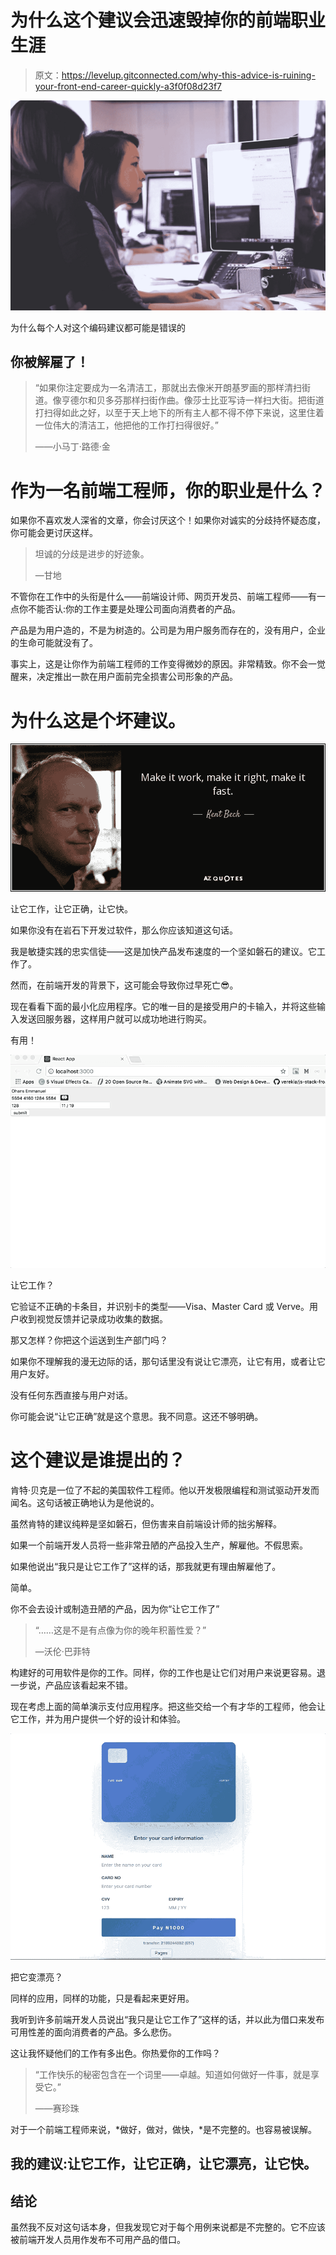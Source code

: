 # 为什么这个建议会迅速毁掉你的前端职业生涯

> 原文：<https://levelup.gitconnected.com/why-this-advice-is-ruining-your-front-end-career-quickly-a3f0f08d23f7>

![](img/eca51e27fab7693f41ba4bb4cd330a8c.png)

为什么每个人对这个编码建议都可能是错误的

## 你被解雇了！

> “如果你注定要成为一名清洁工，那就出去像米开朗基罗画的那样清扫街道。像亨德尔和贝多芬那样扫街作曲。像莎士比亚写诗一样扫大街。把街道打扫得如此之好，以至于天上地下的所有主人都不得不停下来说，这里住着一位伟大的清洁工，他把他的工作打扫得很好。”
> 
> ——小马丁·路德·金

# 作为一名前端工程师，你的职业是什么？

如果你不喜欢发人深省的文章，你会讨厌这个！如果你对诚实的分歧持怀疑态度，你可能会更讨厌这样。

> 坦诚的分歧是进步的好迹象。
> 
> —甘地

不管你在工作中的头衔是什么——前端设计师、网页开发员、前端工程师——有一点你不能否认:你的工作主要是处理公司面向消费者的产品。

产品是为用户造的，不是为树造的。公司是为用户服务而存在的，没有用户，企业的生命可能就没有了。

事实上，这是让你作为前端工程师的工作变得微妙的原因。非常精致。你不会一觉醒来，决定推出一款在用户面前完全损害公司形象的产品。

# 为什么这是个坏建议。

![](img/5167a9f9200365ceb946a0f8ac9bc330.png)

让它工作，让它正确，让它快。

如果你没有在岩石下开发过软件，那么你应该知道这句话。

我是敏捷实践的忠实信徒——这是加快产品发布速度的一个坚如磐石的建议。它工作了。

然而，在前端开发的背景下，这可能会导致你过早死亡😎。

现在看看下面的最小化应用程序。它的唯一目的是接受用户的卡输入，并将这些输入发送回服务器，这样用户就可以成功地进行购买。

有用！

![](img/eefac8e859650734bc82205dcd0e6c05.png)

让它工作？

它验证不正确的卡条目，并识别卡的类型——Visa、Master Card 或 Verve。用户收到视觉反馈并记录成功收集的数据。

那又怎样？你把这个运送到生产部门吗？

如果你不理解我的漫无边际的话，那句话里没有说让它漂亮，让它有用，或者让它用户友好。

没有任何东西直接与用户对话。

你可能会说“让它正确”就是这个意思。我不同意。这还不够明确。

# 这个建议是谁提出的？

肯特·贝克是一位了不起的美国软件工程师。他以开发极限编程和测试驱动开发而闻名。这句话被正确地认为是他说的。

虽然肯特的建议纯粹是坚如磐石，但伤害来自前端设计师的拙劣解释。

如果一个前端开发人员将一些非常丑陋的产品投入生产，解雇他。不假思索。

如果他说出“我只是让它工作了”这样的话，那我就更有理由解雇他了。

简单。

你不会去设计或制造丑陋的产品，因为你“让它工作了”

> “……这是不是有点像为你的晚年积蓄性爱？”
> 
> —沃伦·巴菲特

构建好的可用软件是你的工作。同样，你的工作也是让它们对用户来说更容易。退一步说，产品应该看起来不错。

现在考虑上面的简单演示支付应用程序。把这些交给一个有才华的工程师，他会让它工作，并为用户提供一个好的设计和体验。

![](img/7786101ba3ac1f76e30fb966e9fda067.png)

把它变漂亮？

同样的应用，同样的功能，只是看起来更好用。

我听到许多前端开发人员说出“我只是让它工作了”这样的话，并以此为借口来发布可用性差的面向消费者的产品。多么悲伤。

这让我怀疑他们的工作有多出色。你热爱你的工作吗？

> “工作快乐的秘密包含在一个词里——卓越。知道如何做好一件事，就是享受它。”
> 
> ——赛珍珠

对于一个前端工程师来说，*做好，做对，做快，*是不完整的。也容易被误解。

## 我的建议:**让它工作，让它正确，让它漂亮，让它快。**

## 结论

虽然我不反对这句话本身，但我发现它对于每个用例来说都是不完整的。它不应该被前端开发人员用作发布不可用产品的借口。